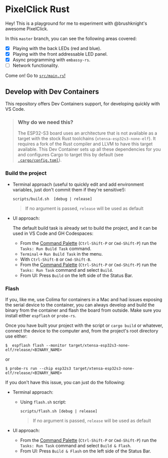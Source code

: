 # PixelClick Rust

Hey! This is a playground for me to experiment with @brushknight's awesome PixelClick.

In this `master` branch, you can see the following areas covered:

- [x] Playing with the back LEDs (red and blue).
- [x] Playing with the front addressable LED panel.
- [x] Async programming with `embassy-rs`.
- [ ] Network functionality.

Come on! Go to [`src/main.rs`!](../src/main.rs)

## Develop with Dev Containers
This repository offers Dev Containers support, for developing quickly with VS Code.

> ### Why do we need this?
> The ESP32-S3 board uses an architecture that is not available as a target with the stock Rust toolchains (`xtensa-esp32s3-none-elf`). It requires a fork of the Rust compiler and LLVM to have this target available. This Dev Container sets up all these dependencies for you and configures Cargo to target this by default (see [`.cargo/config.toml`](../.cargo/config.toml)).

### Build the project
- Terminal approach (useful to quickly edit and add environment variables, just don't commit them if they're sensitive!):

    ```
    scripts/build.sh  [debug | release]
    ```
    > If no argument is passed, `release` will be used as default


-  UI approach:

    The default build task is already set to build the project, and it can be used
    in VS Code and GH Codespaces:
    - From the [Command Palette](https://code.visualstudio.com/docs/getstarted/userinterface#_command-palette) (`Ctrl-Shift-P` or `Cmd-Shift-P`) run the `Tasks: Run Build Task` command.
    - `Terminal`-> `Run Build Task` in the menu.
    - With `Ctrl-Shift-B` or `Cmd-Shift-B`.
    - From the [Command Palette](https://code.visualstudio.com/docs/getstarted/userinterface#_command-palette) (`Ctrl-Shift-P` or `Cmd-Shift-P`) run the `Tasks: Run Task` command and
    select `Build`.
    - From UI: Press `Build` on the left side of the Status Bar.

### Flash

If you, like me, use Colima for containers in a Mac and had issues exposing the serial device to the container, you can always develop and build the binary from the container and flash the board from outside. Make sure you install either `espflash` or `probe-rs`.

Once you have built your project with the script or `cargo build` or whatever, connect the device to the computer and, from the project's root directory use either:

```console
$  espflash flash --monitor target/xtensa-esp32s3-none-elf/release/<BINARY_NAME> 
```

or

```console
$ probe-rs run --chip esp32s3 target/xtensa-esp32s3-none-elf/release/<BINARY_NAME>
```

If you don't have this issue, you can just do the following:

- Terminal approach:
  - Using `flash.sh` script:

    ```
    scripts/flash.sh [debug | release]
    ```
    > If no argument is passed, `release` will be used as default

- UI approach:
    - From the [Command Palette](https://code.visualstudio.com/docs/getstarted/userinterface#_command-palette) (`Ctrl-Shift-P` or `Cmd-Shift-P`) run the `Tasks: Run Task` command and
    select `Build & Flash`.
    - From UI: Press `Build & Flash` on the left side of the Status Bar.
